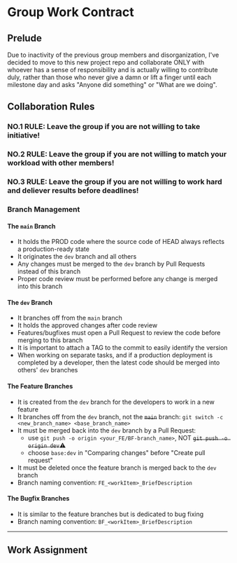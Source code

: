 # Group Work Contract

## Prelude

Due to inactivity of the previous group members and disorganization, I've decided to move to this new project repo and collaborate ONLY with whoever has a sense of responsibility and is actually willing to contribute duly, rather than those who never give a damn or lift a finger until each milestone day and asks "Anyone did something" or "What are we doing".

## Collaboration Rules

### NO.1 RULE: Leave the group if you are not willing to take initiative!
### NO.2 RULE: Leave the group if you are not willing to match your workload with other members!
### NO.3 RULE: Leave the group if you are not willing to work hard and deliever results before deadlines!

### Branch Management

#### The `main` Branch

- It holds the PROD code where the source code of HEAD always reflects a production-ready state
- It originates the `dev` branch and all others
- Any changes must be merged to the `dev` branch by Pull Requests instead of this branch
- Proper code review must be performed before any change is merged into this branch

#### The `dev` Branch

- It branches off from the `main` branch
- It holds the approved changes after code review
- Features/bugfixes must open a Pull Request to review the code before merging to this branch
- It is important to attach a TAG to the commit to easily identify the version
- When working on separate tasks, and if a production deployment is completed by a developer, then the latest code should be merged into others' `dev` branches

#### The Feature Branches

- It is created from the `dev` branch for the developers to work in a new feature
- It branches off from the `dev` branch, not the ~~`main`~~ branch: `git switch -c <new_branch_name> <base_branch_name>`
- It must be merged back into the `dev` branch by a Pull Request: 
  - use `git push -o origin <your_FE/BF-branch_name>`, NOT ~~`git push -o origin dev`~~⚠️
  - choose `base:dev` in "Comparing changes" before "Create pull request"
- It must be deleted once the feature branch is merged back to the `dev` branch
- Branch naming convention: `FE_<workItem>_BriefDescription`

#### The Bugfix Branches

- It is similar to the feature branches but is dedicated to bug fixing
- Branch naming convention: `BF_<workItem>_BriefDescription`

----

## Work Assignment

